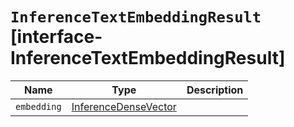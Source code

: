 # `InferenceTextEmbeddingResult` [interface-InferenceTextEmbeddingResult]

| Name | Type | Description |
| - | - | - |
| `embedding` | [InferenceDenseVector](./InferenceDenseVector.md) | &nbsp; |
